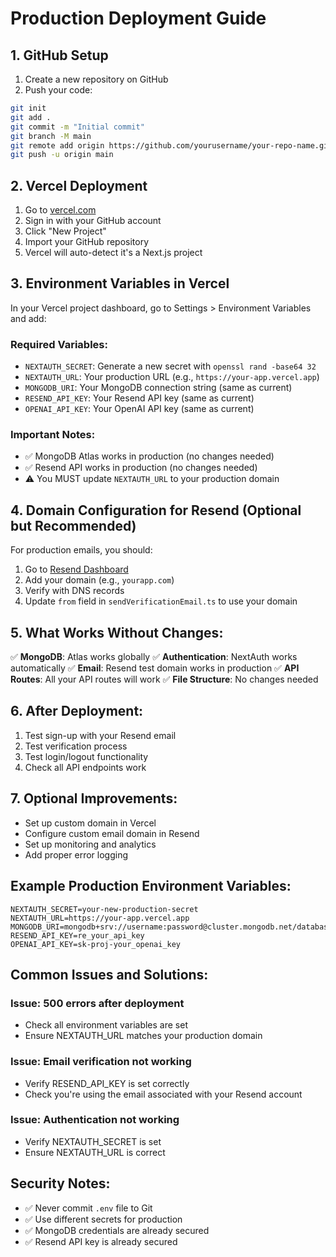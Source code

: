 # Production Deployment Guide

## 1. GitHub Setup

1. Create a new repository on GitHub
2. Push your code:
```bash
git init
git add .
git commit -m "Initial commit"
git branch -M main
git remote add origin https://github.com/yourusername/your-repo-name.git
git push -u origin main
```

## 2. Vercel Deployment

1. Go to [vercel.com](https://vercel.com)
2. Sign in with your GitHub account
3. Click "New Project"
4. Import your GitHub repository
5. Vercel will auto-detect it's a Next.js project

## 3. Environment Variables in Vercel

In your Vercel project dashboard, go to Settings > Environment Variables and add:

### Required Variables:
- `NEXTAUTH_SECRET`: Generate a new secret with `openssl rand -base64 32`
- `NEXTAUTH_URL`: Your production URL (e.g., `https://your-app.vercel.app`)
- `MONGODB_URI`: Your MongoDB connection string (same as current)
- `RESEND_API_KEY`: Your Resend API key (same as current)
- `OPENAI_API_KEY`: Your OpenAI API key (same as current)

### Important Notes:
- ✅ MongoDB Atlas works in production (no changes needed)
- ✅ Resend API works in production (no changes needed)
- ⚠️ You MUST update `NEXTAUTH_URL` to your production domain

## 4. Domain Configuration for Resend (Optional but Recommended)

For production emails, you should:
1. Go to [Resend Dashboard](https://resend.com/domains)
2. Add your domain (e.g., `yourapp.com`)
3. Verify with DNS records
4. Update `from` field in `sendVerificationEmail.ts` to use your domain

## 5. What Works Without Changes:

✅ **MongoDB**: Atlas works globally
✅ **Authentication**: NextAuth works automatically
✅ **Email**: Resend test domain works in production
✅ **API Routes**: All your API routes will work
✅ **File Structure**: No changes needed

## 6. After Deployment:

1. Test sign-up with your Resend email
2. Test verification process
3. Test login/logout functionality
4. Check all API endpoints work

## 7. Optional Improvements:

- Set up custom domain in Vercel
- Configure custom email domain in Resend
- Set up monitoring and analytics
- Add proper error logging

## Example Production Environment Variables:

```
NEXTAUTH_SECRET=your-new-production-secret
NEXTAUTH_URL=https://your-app.vercel.app
MONGODB_URI=mongodb+srv://username:password@cluster.mongodb.net/database
RESEND_API_KEY=re_your_api_key
OPENAI_API_KEY=sk-proj-your_openai_key
```

## Common Issues and Solutions:

### Issue: 500 errors after deployment
- Check all environment variables are set
- Ensure NEXTAUTH_URL matches your production domain

### Issue: Email verification not working
- Verify RESEND_API_KEY is set correctly
- Check you're using the email associated with your Resend account

### Issue: Authentication not working
- Verify NEXTAUTH_SECRET is set
- Ensure NEXTAUTH_URL is correct

## Security Notes:

- ✅ Never commit `.env` file to Git
- ✅ Use different secrets for production
- ✅ MongoDB credentials are already secured
- ✅ Resend API key is already secured
